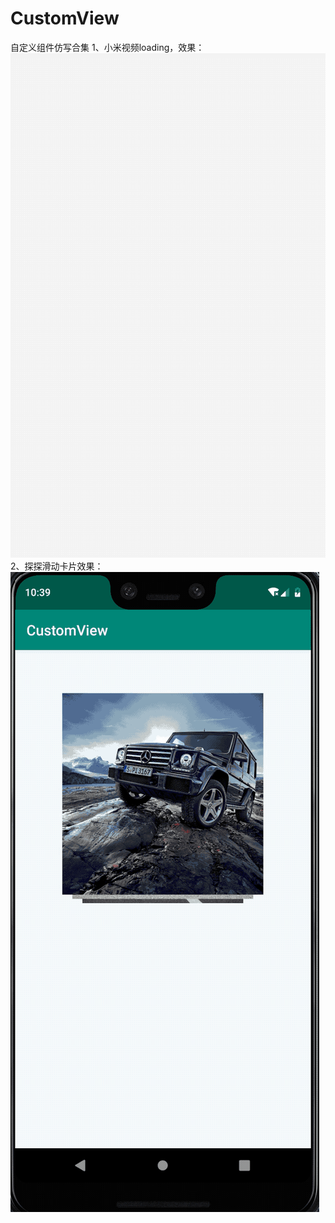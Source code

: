 # CustomView
自定义组件仿写合集
1、小米视频loading，效果：
![效果](https://github.com/Dace-Lee/CustomView/blob/master/gif/mi_loading.gif)
2、探探滑动卡片效果：
![效果](https://github.com/Dace-Lee/CustomView/blob/master/gif/tantan.gif)